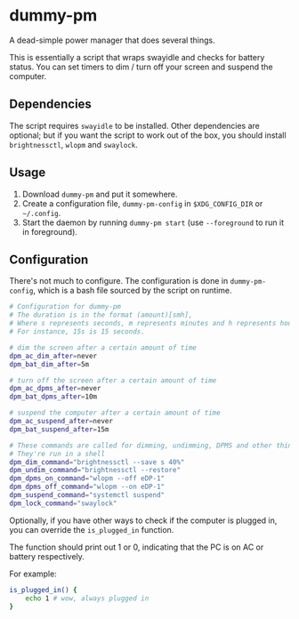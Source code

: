# dummy-pm

A dead-simple power manager that does several things.

This is essentially a script that wraps swayidle and checks for battery status.
You can set timers to dim / turn off your screen and suspend the computer.

## Dependencies

The script requires `swayidle` to be installed.
Other dependencies are optional; but if you want the script to work out of the box,
you should install `brightnessctl`, `wlopm` and `swaylock`.

## Usage

1. Download `dummy-pm` and put it somewhere.
2. Create a configuration file, `dummy-pm-config` in `$XDG_CONFIG_DIR` or `~/.config`.
3. Start the daemon by running `dummy-pm start` (use `--foreground` to run it in foreground).

## Configuration

There's not much to configure.
The configuration is done in `dummy-pm-config`, which is a bash file sourced by the script
on runtime.

```sh
# Configuration for dummy-pm
# The duration is in the format (amount)[smh],
# Where s represents seconds, m represents minutes and h represents hours
# For instance, 15s is 15 seconds.

# dim the screen after a certain amount of time
dpm_ac_dim_after=never
dpm_bat_dim_after=5m

# turn off the screen after a certain amount of time
dpm_ac_dpms_after=never
dpm_bat_dpms_after=10m

# suspend the computer after a certain amount of time
dpm_ac_suspend_after=never
dpm_bat_suspend_after=15m

# These commands are called for dimming, undimming, DPMS and other things
# They're run in a shell
dpm_dim_command="brightnessctl --save s 40%"
dpm_undim_command="brightnessctl --restore"
dpm_dpms_on_command="wlopm --off eDP-1"
dpm_dpms_off_command="wlopm --on eDP-1"
dpm_suspend_command="systemctl suspend"
dpm_lock_command="swaylock"
```

Optionally, if you have other ways to check if the computer is plugged in,
you can override the `is_plugged_in` function.

The function should print out 1 or 0,
indicating that the PC is on AC or battery respectively.

For example:

```sh
is_plugged_in() {
	echo 1 # wow, always plugged in
}
```
